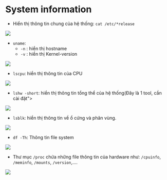 # System information


- Hiển thị thông tin chung của hệ thống: `cat /etc/*release`
<img src="https://i.imgur.com/9f2Kmnd.png">

- `uname`:
	- `-n` : hiển thị hostname
	- `-v` : hiển thị Kernel-version
<img src="https://i.imgur.com/7lYowf8.png">

- `lscpu`: hiển thị thông tin của CPU
<img src="https://i.imgur.com/jVADVm1.png">

- `lshw -short`: hiển thị thông tin tổng thể của hệ thống(Đây là 1 tool, cần cài đặt">
<img src="https://i.imgur.com/E5nlDM5.png">

- `lsblk`: hiển thị thông tin về ổ cứng và phân vùng.
<img src="https://i.imgur.com/jT6iRgr.png">

- `df -Th`: Thông tin file system
<img src="https://i.imgur.com/aQYz42S.png">

- Thư mục `/proc` chứa những file thông tin của hardware như: `/cpuinfo`, `/meminfo`, `/mounts`, `/version`,....
<img src="https://i.imgur.com/kpUusWI.png">




